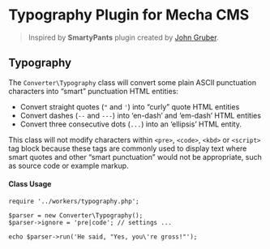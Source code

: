 Typography Plugin for Mecha CMS
===============================

> Inspired by **SmartyPants** plugin created by [John Gruber](http://daringfireball.net "John Gruber’s Website").

Typography
----------

The `Converter\Typography` class will convert some plain ASCII punctuation characters into “smart” punctuation HTML entities:

 - Convert straight quotes (`"` and `'`) into “curly” quote HTML entities
 - Convert dashes (`--` and `---`) into ‘en-dash’ and ‘em-dash’ HTML entities
 - Convert three consecutive dots (`...`) into an ‘ellipsis’ HTML entity.

This class will not modify characters within `<pre>`, `<code>`, `<kbd>` or `<script>` tag block because these tags are commonly used to display text where smart quotes and other “smart punctuation” would not be appropriate, such as source code or example markup.

#### Class Usage

~~~ .php
require '../workers/typography.php';

$parser = new Converter\Typography();
$parser->ignore = 'pre|code'; // settings ...

echo $parser->run('He said, "Yes, you\'re gross!"');
~~~